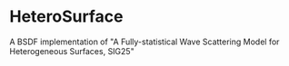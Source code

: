 # HeteroSurface
A BSDF implementation of "A Fully-statistical Wave Scattering Model for Heterogeneous Surfaces, SIG25"

